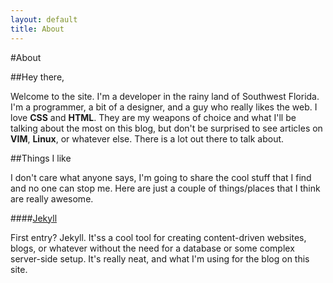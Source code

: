 ```yaml
---
layout: default
title: About
---
```


#About

##Hey there,

Welcome to the site. I'm a developer in the rainy land of Southwest Florida. 
I'm a programmer, a bit of a designer, and a guy who really likes the web.
I love **CSS** and **HTML**. They are my weapons of choice and what I'll be 
talking about the most on this blog, but don't be surprised to see articles 
on **VIM**, **Linux**, or whatever else. There is a lot out there to talk 
about.


##Things I like

I don't care what anyone says, I'm going to share the cool stuff that I find
and no one can stop me. Here are just a couple of things/places that I think 
are really awesome.


####[Jekyll](http://jekyllrb.com)

First entry? Jekyll. It'ss a cool tool for creating content-driven websites, 
blogs, or whatever without the need for a database or some complex server-side 
setup. It's really neat, and what I'm using for the blog on this site.
